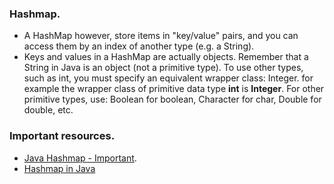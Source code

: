 ### Hashmap.
* A HashMap however, store items in "key/value" pairs, and you can access them by an index of another type (e.g. a String).
* Keys and values in a HashMap are actually objects.
  Remember that a String in Java is an object (not a primitive type). To use other types, such as int, 
  you must specify an equivalent wrapper class: Integer. 
  for example the wrapper class of primitive data type **int** is **Integer**.
  For other primitive types, use: Boolean for boolean, Character for char, Double for double, etc.


### Important resources.
* <a href="https://www.w3schools.com/java/java_hashmap.asp">Java Hashmap - Important</a>.
* <a href="https://www.youtube.com/watch?v=5LuNlnwFPQ4">Hashmap in Java </a>
